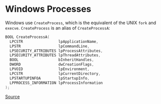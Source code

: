 # Windows Processes

Windows use `CreateProcess`, which is the equivalent of the UNIX `fork` and `execve`. `CreateProcess` is an alias of `CreateProcessA`:

```c++
BOOL CreateProcessA(
  LPCSTR                lpApplicationName,
  LPSTR                 lpCommandLine,
  LPSECURITY_ATTRIBUTES lpProcessAttributes,
  LPSECURITY_ATTRIBUTES lpThreadAttributes,
  BOOL                  bInheritHandles,
  DWORD                 dwCreationFlags,
  LPVOID                lpEnvironment,
  LPCSTR                lpCurrentDirectory,
  LPSTARTUPINFOA        lpStartupInfo,
  LPPROCESS_INFORMATION lpProcessInformation
);
```

[Source](https://docs.microsoft.com/en-us/windows/win32/api/processthreadsapi/nf-processthreadsapi-createprocessa)



